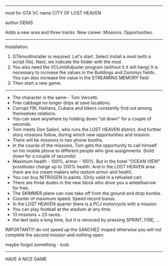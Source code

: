 -------------------------------------------------- --------------------------------
mod for GTA VC
name CITY OF LOST HEAVEN

author DENIS

Adds a new area and three tracks. New career. Missions. Opportunities.

-------------------------------------------------- --------------------------------

Installation.
1. GTAmodInstaller is required. Let's start.
    Select Install a mod (with a script file).
    Next, we indicate the folder with the mod.
2. You also need the VCLimitAdjuster program (without it it will hang)
    It is necessary to increase the values ​​in the Buildings and Dummys fields.
    You can also increase the value in the STREAMING MEMORY field
3. Then start a new game.

-------------------------------------------------- ---------------------------------
 - The character is the same - Tom Vercetti.
 - Free cabbage no longer drips at save locations.
 - Corrupt FBI, Haitians, Cubans and bikers constantly find out among themselves
    relations.
 - You can save anywhere by holding down "sit down" for a couple of seconds.
 - Tom meets Don Salieri, who runs the LOST HEAVEN district. And further
    story missions follow, during which new opportunities and
    mission.
 - There will be missions in two phone booths.
 - In the course of the missions, Tom gets the opportunity to call himself on his mobile phone to different
    people who give assignments. (hold down <action> for a couple of seconds)
 - Maximum health - 100%, armor - 100%. But in the hotel "OCEAN VIEW" prostitutes
    charge up to 200% health. And in the LOST HEAVEN area there are ice cream makers who
    restore armor and health.
 - You can buy NITROGEN in paints. (Only valid in a refueled car)
 - There are three dudes in the new block who drive you a wheelbarrow for free.
 - The SKIMMER plane can now take off from the ground and drop bombs.
 - Counter of maximum speed. Speed ​​record bonus.
 - In the LOST HEAVEN quarter there is a PCJ motorcycle with a mission
 - You can play football at the stadium at any time.
 - 13 missions + 23 races.
 - the text lasts a long time, but it is removed by pressing SPRINT, FIRE, ...

IMPORTANT!!! do not speed up the SANCHEZ moped otherwise you will not complete the second mission and nothing
          open.
 
maybe forgot something - look.
-------------------------------------------------- ----------------------------------

HAVE A NICE GAME

